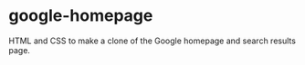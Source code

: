 google-homepage
==============
HTML and CSS to make a clone of the Google homepage and search results page.